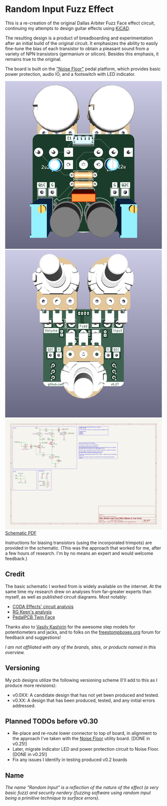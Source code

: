 # Random Input Fuzz Effect

This is a re-creation of the original Dallas Arbiter Fuzz Face effect circuit, continuing my attempts to design guitar effects using [KiCAD](https://www.kicad.org/).

The resulting design is a product of breadboarding and experimentation after an initial build of the original circuit. It emphasizes the ability to easily fine-tune the bias of each transistor to obtain a pleasant sound from a variety of NPN transistors (germanium or silicon). Besides this emphasis, it remains true to the original.

The board is built on the ["Noise Floor"](https://github.com/whbeers/noise_floor) pedal platform, which provides basic power protection, audio IO, and a footswitch with LED indicator.

![Front render](renders/front.png)
![Back render](renders/back.png)
![Schematic SVG](schematics/random_input-latest.svg)
[Schematic PDF](schematics/random_input-latest.pdf)

Instructions for biasing transistors (using the incorporated trimpots) are provided in the schematic. (This was the approach that worked for me, after a few hours of research. I'm by no means an expert and would welcome feedback.)

## Credit
The basic schematic I worked from is widely available on the internet. At the same time my research drew on analyses from far-greater experts than myself, as well as published circuit diagrams. Most notably:
 - [CODA Effects' circuit analysis](https://www.coda-effects.com/p/circuit-analysis-fuzz-face.html)
 - [RG Keen's analysis](http://www.geofex.com/article_folders/fuzzface/fffram.htm)
 - [PedalPCB Twin Face](https://www.pedalpcb.com/product/twinface/)

Thanks also to [Vasily Kashirin](https://grabcad.com/vasily.kashirin-1) for the awesome step models for potentiometers and jacks, and to folks on the [freestompboxes.org](https://www.freestompboxes.org) forum for feedback and suggestions!

*I am not affiliated with any of the brands, sites, or products named in this overview.*

## Versioning

My pcb designs utilize the following versioning scheme (I'll add to this as I produce more revisions):
 - v0.0XX: A candidate design that has not yet been produced and tested.
 - v0.XX: A design that has been produced, tested, and any initial errors addressed.

## Planned TODOs before v0.30
 - Re-place and re-route lower connector to top of board, in alignment to the approach I've taken with the [Noise Floor](https://github.com/whbeers/noise_floor) utility board. [DONE in v0.25!]
 - Later, migrate indicator LED and power protection circuit to Noise Floor. [DONE in v0.25!]
 - Fix any issues I identify in testing produced v0.2 boards

## Name
*The name "Random Input" is a reflection of the nature of the effect (a very basic fuzz) and security nerdery (fuzzing software using random input being a primitive technique to surface errors).*
